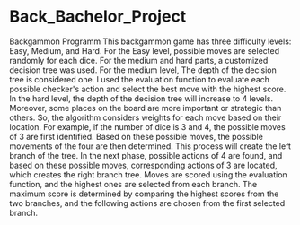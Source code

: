 # Back_Bachelor_Project
Backgammon Programm
This backgammon game has three difficulty levels: Easy, Medium, and Hard. For the Easy level, possible moves are selected randomly for each dice. For the medium and hard parts, a customized decision tree was used.
For the medium level, The depth of the decision tree is considered one. I used the evaluation function to evaluate each possible checker's action and select the best move with the highest score. In the hard level, the depth of the decision tree will increase to 4 levels. Moreover, some places on the board are more important or strategic than others. So, the algorithm considers weights for each move based on their location.
For example, if the number of dice is 3 and 4, the possible moves of 3 are first identified. Based on these possible moves, the possible movements of the four are then determined. This process will create the left branch of the tree. In the next phase, possible actions of 4 are found, and based on these possible moves, corresponding actions of 3 are located, which creates the right branch tree.
Moves are scored using the evaluation function, and the highest ones are selected from each branch. The maximum score is determined by comparing the highest scores from the two branches, and the following actions are chosen from the first selected branch.
